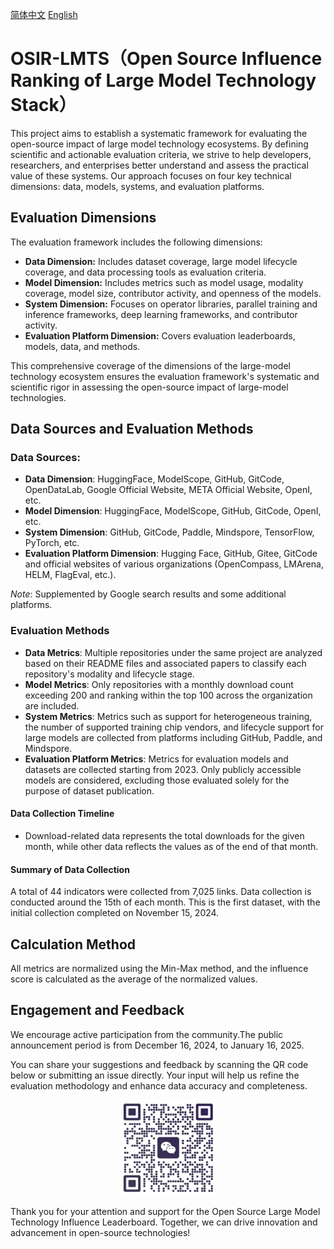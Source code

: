 [简体中文](./Readme.md)   [English](./Readme_en.md)   

# OSIR-LMTS（Open Source Influence Ranking of Large Model Technology Stack）

This project aims to establish a systematic framework for evaluating the open-source impact of large model technology ecosystems. By defining scientific and actionable evaluation criteria, we strive to help developers, researchers, and enterprises better understand and assess the practical value of these systems. Our approach focuses on four key technical dimensions: data, models, systems, and evaluation platforms.



## **Evaluation Dimensions**

The evaluation framework includes the following dimensions:

- **Data Dimension:** Includes dataset coverage, large model lifecycle coverage, and data processing tools as evaluation criteria.
- **Model Dimension:** Includes metrics such as model usage, modality coverage, model size, contributor activity, and openness of the models.
- **System Dimension:** Focuses on operator libraries, parallel training and inference frameworks, deep learning frameworks, and contributor activity.
- **Evaluation Platform Dimension:** Covers evaluation leaderboards, models, data, and methods.



This comprehensive coverage of the dimensions of the large-model technology ecosystem ensures the evaluation framework's systematic and scientific rigor in assessing the open-source impact of large-model technologies.

## **Data Sources and Evaluation Methods**

### **Data Sources:**

- **Data Dimension**: HuggingFace, ModelScope, GitHub, GitCode, OpenDataLab, Google Official Website, META Official Website, OpenI, etc.
- **Model Dimension**: HuggingFace, ModelScope, GitHub, GitCode, OpenI, etc.
- **System Dimension**: GitHub, GitCode, Paddle, Mindspore, TensorFlow, PyTorch, etc.
- **Evaluation Platform Dimension**: Hugging Face, GitHub, Gitee, GitCode and official websites of various organizations (OpenCompass, LMArena, HELM, FlagEval, etc.).

*Note*: Supplemented by Google search results and some additional platforms.

### **Evaluation Methods**

- **Data Metrics**: Multiple repositories under the same project are analyzed based on their README files and associated papers to classify each repository's modality and lifecycle stage.
- **Model Metrics**: Only repositories with a monthly download count exceeding 200 and ranking within the top 100 across the organization are included.
- **System Metrics**: Metrics such as support for heterogeneous training, the number of supported training chip vendors, and lifecycle support for large models are collected from platforms including GitHub, Paddle, and Mindspore.
- **Evaluation Platform Metrics**: Metrics for evaluation models and datasets are collected starting from 2023. Only publicly accessible models are considered, excluding those evaluated solely for the purpose of dataset publication.

#### **Data Collection Timeline**

- Download-related data represents the total downloads for the given month, while other data reflects the values as of the end of that month.

#### **Summary of Data Collection**

A total of 44 indicators were collected from 7,025 links. Data collection is conducted around the 15th of each month. This is the first dataset, with the initial collection completed on November 15, 2024.

## Calculation Method

All metrics are normalized using the Min-Max method, and the influence score is calculated as the average of the normalized values.

## **Engagement and Feedback**

We encourage active participation from the community.The public announcement period is from December 16, 2024, to January 16, 2025.

 You can share your suggestions and feedback by scanning the QR code below or submitting an issue directly. Your input will help us refine the evaluation methodology and enhance data accuracy and completeness.

<div align=center>
<img src="./contract_logo.jpg" width="30%" height="30%">
</div>

Thank you for your attention and support for the Open Source Large Model Technology Influence Leaderboard. Together, we can drive innovation and advancement in open-source technologies!
